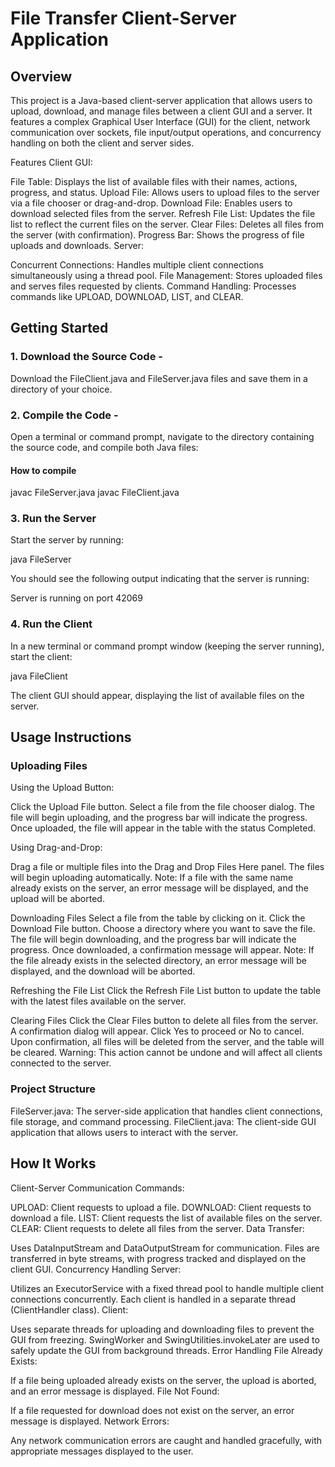 # File Transfer Client-Server Application
## Overview
This project is a Java-based client-server application that allows users to upload, download, and manage files between a client GUI and a server. It features a complex Graphical User Interface (GUI) for the client, network communication over sockets, file input/output operations, and concurrency handling on both the client and server sides.

Features
Client GUI:

File Table: Displays the list of available files with their names, actions, progress, and status.
Upload File: Allows users to upload files to the server via a file chooser or drag-and-drop.
Download File: Enables users to download selected files from the server.
Refresh File List: Updates the file list to reflect the current files on the server.
Clear Files: Deletes all files from the server (with confirmation).
Progress Bar: Shows the progress of file uploads and downloads.
Server:

Concurrent Connections: Handles multiple client connections simultaneously using a thread pool.
File Management: Stores uploaded files and serves files requested by clients.
Command Handling: Processes commands like UPLOAD, DOWNLOAD, LIST, and CLEAR.

## Getting Started
### 1. Download the Source Code - 
Download the FileClient.java and FileServer.java files and save them in a directory of your choice.

### 2. Compile the Code - 
Open a terminal or command prompt, navigate to the directory containing the source code, and compile both Java files:

#### How to compile
javac FileServer.java
javac FileClient.java

### 3. Run the Server
Start the server by running:

java FileServer

You should see the following output indicating that the server is running: 

Server is running on port 42069

### 4. Run the Client
In a new terminal or command prompt window (keeping the server running), start the client:

java FileClient

The client GUI should appear, displaying the list of available files on the server.

## Usage Instructions
### Uploading Files
Using the Upload Button:

Click the Upload File button.
Select a file from the file chooser dialog.
The file will begin uploading, and the progress bar will indicate the progress.
Once uploaded, the file will appear in the table with the status Completed.

Using Drag-and-Drop:

Drag a file or multiple files into the Drag and Drop Files Here panel.
The files will begin uploading automatically.
Note: If a file with the same name already exists on the server, an error message will be displayed, and the upload will be aborted.

Downloading Files
Select a file from the table by clicking on it.
Click the Download File button.
Choose a directory where you want to save the file.
The file will begin downloading, and the progress bar will indicate the progress.
Once downloaded, a confirmation message will appear.
Note: If the file already exists in the selected directory, an error message will be displayed, and the download will be aborted.

Refreshing the File List
Click the Refresh File List button to update the table with the latest files available on the server.

Clearing Files
Click the Clear Files button to delete all files from the server.
A confirmation dialog will appear. Click Yes to proceed or No to cancel.
Upon confirmation, all files will be deleted from the server, and the table will be cleared.
Warning: This action cannot be undone and will affect all clients connected to the server.

### Project Structure
FileServer.java: The server-side application that handles client connections, file storage, and command processing.
FileClient.java: The client-side GUI application that allows users to interact with the server.
## How It Works
Client-Server Communication
Commands:

UPLOAD: Client requests to upload a file.
DOWNLOAD: Client requests to download a file.
LIST: Client requests the list of available files on the server.
CLEAR: Client requests to delete all files from the server.
Data Transfer:

Uses DataInputStream and DataOutputStream for communication.
Files are transferred in byte streams, with progress tracked and displayed on the client GUI.
Concurrency Handling
Server:

Utilizes an ExecutorService with a fixed thread pool to handle multiple client connections concurrently.
Each client is handled in a separate thread (ClientHandler class).
Client:

Uses separate threads for uploading and downloading files to prevent the GUI from freezing.
SwingWorker and SwingUtilities.invokeLater are used to safely update the GUI from background threads.
Error Handling
File Already Exists:

If a file being uploaded already exists on the server, the upload is aborted, and an error message is displayed.
File Not Found:

If a file requested for download does not exist on the server, an error message is displayed.
Network Errors:

Any network communication errors are caught and handled gracefully, with appropriate messages displayed to the user.
